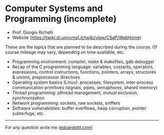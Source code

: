 # Computer Systems and Programming (incomplete)

- Prof. Giorgio Richelli
- Website (https://twiki.di.uniroma1.it/twiki/view/CSaP/WebHome)

These are the topics that are planned to be described during the course. Of course mileage may vary, depending on time available, etc.

- Programming environment: compiler, make & makefiles, gdb debugger
- Recap of the C programming language: variables, costants, operators, expressions, control instructions, functions, pointers, arrays, structures & unions, preprocessor directives
- Operating system basics (Linux): processes, filesystem, inter-process communication primitives (signals, pipes, semaphores, shared memory)
- Thread programming: pthread management, mutual exclusion, synchronization
- Network programming: sockets, raw sockets, sniffers
- Software vulnerabilities: buffer overflows, heap corruption, pointer subterfuge, etc.

---------

For any question write me ([edoardottt.com](https://edoardottt.com/))
